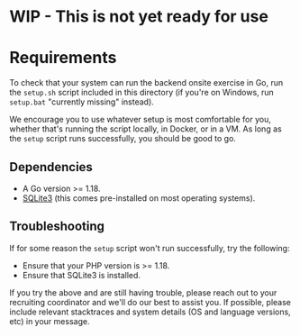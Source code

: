 # WIP - This is not yet ready for use

# Requirements

To check that your system can run the backend onsite exercise in Go, run the `setup.sh` script included in this directory (if you're on Windows, run `setup.bat` "currently missing" instead).

We encourage you to use whatever setup is most comfortable for you, whether that's running the script locally, in Docker, or in a VM. As long as the `setup` script runs successfully, you should be good to go.

## Dependencies

* A Go version >= 1.18.
* [SQLite3](https://www.sqlite.org/index.html) (this comes pre-installed on most operating systems).

## Troubleshooting

If for some reason the `setup` script won't run successfully, try the following:

- Ensure that your PHP version is >= 1.18.
- Ensure that SQLite3 is installed.

If you try the above and are still having trouble, please reach out to your recruiting coordinator and we'll do our best to assist you. If possible, please include relevant stacktraces and system details (OS and language versions, etc) in your message.
